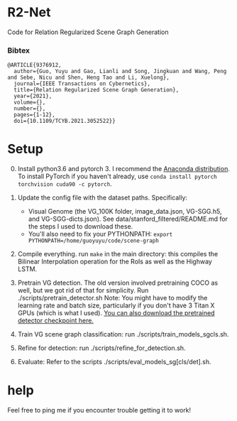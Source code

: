 # R2-Net
Code for Relation Regularized Scene Graph Generation



### Bibtex

```
@ARTICLE{9376912,
  author={Guo, Yuyu and Gao, Lianli and Song, Jingkuan and Wang, Peng and Sebe, Nicu and Shen, Heng Tao and Li, Xuelong},
  journal={IEEE Transactions on Cybernetics}, 
  title={Relation Regularized Scene Graph Generation}, 
  year={2021},
  volume={},
  number={},
  pages={1-12},
  doi={10.1109/TCYB.2021.3052522}}
```
# Setup


0. Install python3.6 and pytorch 3. I recommend the [Anaconda distribution](https://repo.continuum.io/archive/). To install PyTorch if you haven't already, use
 ```conda install pytorch torchvision cuda90 -c pytorch```.
1. Update the config file with the dataset paths. Specifically:
    - Visual Genome (the VG_100K folder, image_data.json, VG-SGG.h5, and VG-SGG-dicts.json). See data/stanford_filtered/README.md for the steps I used to download these.
    - You'll also need to fix your PYTHONPATH: ```export PYTHONPATH=/home/guoyuyu/code/scene-graph``` 

2. Compile everything. run ```make``` in the main directory: this compiles the Bilinear Interpolation operation for the RoIs as well as the Highway LSTM.

3. Pretrain VG detection. The old version involved pretraining COCO as well, but we got rid of that for simplicity. Run ./scripts/pretrain_detector.sh
Note: You might have to modify the learning rate and batch size, particularly if you don't have 3 Titan X GPUs (which is what I used). [You can also download the pretrained detector checkpoint here.](https://drive.google.com/open?id=11zKRr2OF5oclFL47kjFYBOxScotQzArX)

4. Train VG scene graph classification: run ./scripts/train_models_sgcls.sh. 
5. Refine for detection: run ./scripts/refine_for_detection.sh.
6. Evaluate: Refer to the scripts ./scripts/eval_models_sg[cls/det].sh.

# help

Feel free to ping me if you encounter trouble getting it to work!
